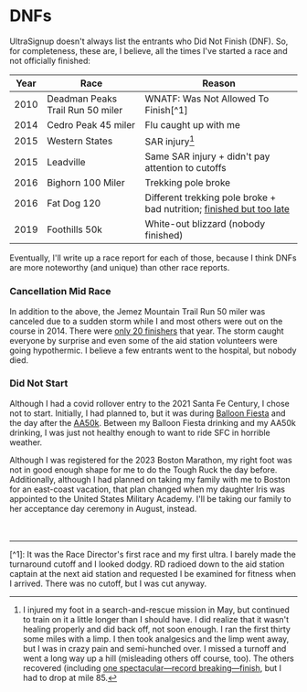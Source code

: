 # DNFs

UltraSignup doesn't always list the entrants who Did Not Finish (DNF).
So, for completeness, these are, I believe, all the times I've started
a race and not officially finished:

|Year|Race|Reason|
|----|----|------|
|2010|Deadman Peaks Trail Run 50 miler|WNATF: Was Not Allowed To Finish[^1]|
|2014|Cedro Peak 45 miler|Flu caught up with me|
|2015|Western States|SAR injury[^2]|
|2015|Leadville|Same SAR injury + didn't pay attention to cutoffs|
|2016|Bighorn 100 Miler|Trekking pole broke|
|2016|Fat Dog 120|Different trekking pole broke + bad nutrition; [finished but too late](https://runningjohn.blogspot.com/2016/08/2016-mountain-madness-fat-dog-120-race.html)|
|2019|Foothills 50k|White-out blizzard (nobody finished)|

Eventually, I'll write up a race report for each of those, because I
think DNFs are more noteworthy (and unique) than other race reports.


### Cancellation Mid Race

In addition to the above, the Jemez Mountain Trail Run 50 miler was
canceled due to a sudden storm while I and most others were out on the
course in 2014.  There were [only 20
finishers](https://ultrasignup.com/results_event.aspx?did=24424) that
year.  The storm caught everyone by surprise and even some of the aid
station volunteers were going hypothermic.  I believe a few entrants went
to the hospital, but nobody died.

### Did Not Start

Although I had a covid rollover entry to the 2021 Santa Fe Century, I
chose not to start.  Initially, I had planned to, but it was during
[Balloon Fiesta](https://balloonfiesta.com/) and the day after the
[AA50k](https://newmexicofa50k.wordpress.com/aa50k/).  Between my
Balloon Fiesta drinking and my AA50k drinking, I was just not healthy
enough to want to ride SFC in horrible weather.

Although I was registered for the 2023 Boston Marathon, my right foot
was not in good enough shape for me to do the Tough Ruck the day
before.  Additionally, although I had planned on taking my family
with me to Boston for an east-coast vacation, that plan changed when
my daughter Iris was appointed to the United States Military Academy.
I'll be taking our family to her acceptance day ceremony in August,
instead.
<br/>
<br/>
<br/>
<hr/>
[^1]: It was the Race Director's first race and my first ultra.  I barely
made the turnaround cutoff and I looked dodgy.  RD radioed down to the aid
station captain at the next aid station and requested I be examined for fitness
when I arrived.  There was no cutoff, but I was cut anyway.

[^2]: I injured my foot in a search-and-rescue mission in May, but
continued to train on it a little longer than I should have.  I did
realize that it wasn't healing properly and did back off, not soon
enough.  I ran the first thirty some miles with a limp.  I then took
analgesics and the limp went away, but I was in crazy pain and
semi-hunched over.  I missed a turnoff and went a long way up a hill
(misleading others off course, too).  The others recovered (including
[one spectacular&mdash;record
breaking&mdash;finish]((https://www.youtube.com/watch?v=QqKinAETu8E)),
but I had to drop at mile 85.
